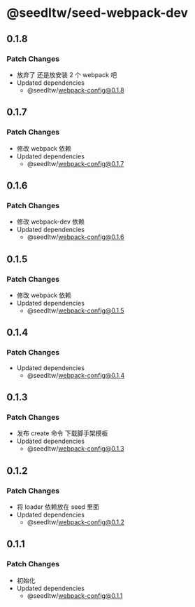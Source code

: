 # @seedltw/seed-webpack-dev

## 0.1.8

### Patch Changes

- 放弃了 还是放安装 2 个 webpack 吧
- Updated dependencies
  - @seedltw/webpack-config@0.1.8

## 0.1.7

### Patch Changes

- 修改 webpack 依赖
- Updated dependencies
  - @seedltw/webpack-config@0.1.7

## 0.1.6

### Patch Changes

- 修改 webpack-dev 依赖
- Updated dependencies
  - @seedltw/webpack-config@0.1.6

## 0.1.5

### Patch Changes

- 修改 webpack 依赖
- Updated dependencies
  - @seedltw/webpack-config@0.1.5

## 0.1.4

### Patch Changes

- Updated dependencies
  - @seedltw/webpack-config@0.1.4

## 0.1.3

### Patch Changes

- 发布 create 命令 下载脚手架模板
- Updated dependencies
  - @seedltw/webpack-config@0.1.3

## 0.1.2

### Patch Changes

- 将 loader 依赖放在 seed 里面
- Updated dependencies
  - @seedltw/webpack-config@0.1.2

## 0.1.1

### Patch Changes

- 初始化
- Updated dependencies
  - @seedltw/webpack-config@0.1.1
